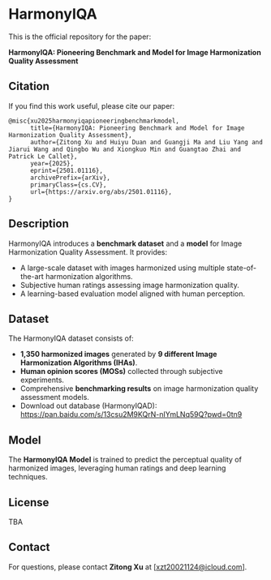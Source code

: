 # HarmonyIQA

This is the official repository for the paper:

**HarmonyIQA: Pioneering Benchmark and Model for Image Harmonization Quality Assessment**

## Citation
If you find this work useful, please cite our paper:

```
@misc{xu2025harmonyiqapioneeringbenchmarkmodel,
      title={HarmonyIQA: Pioneering Benchmark and Model for Image Harmonization Quality Assessment},
      author={Zitong Xu and Huiyu Duan and Guangji Ma and Liu Yang and Jiarui Wang and Qingbo Wu and Xiongkuo Min and Guangtao Zhai and Patrick Le Callet},
      year={2025},
      eprint={2501.01116},
      archivePrefix={arXiv},
      primaryClass={cs.CV},
      url={https://arxiv.org/abs/2501.01116},
}
```

## Description
HarmonyIQA introduces a **benchmark dataset** and a **model** for Image Harmonization Quality Assessment. It provides:
- A large-scale dataset with images harmonized using multiple state-of-the-art harmonization algorithms.
- Subjective human ratings assessing image harmonization quality.
- A learning-based evaluation model aligned with human perception.

## Dataset
The HarmonyIQA dataset consists of:
- **1,350 harmonized images** generated by **9 different Image Harmonization Algorithms (IHAs)**.
- **Human opinion scores (MOSs)** collected through subjective experiments.
- Comprehensive **benchmarking results** on image harmonization quality assessment models.
- Download out database (HarmonyIQAD): https://pan.baidu.com/s/13csu2M9KQrN-nIYmLNq59Q?pwd=0tn9

## Model
The **HarmonyIQA Model** is trained to predict the perceptual quality of harmonized images, leveraging human ratings and deep learning techniques.

## License
TBA

## Contact
For questions, please contact **Zitong Xu** at [xzt20021124@icloud.com].

